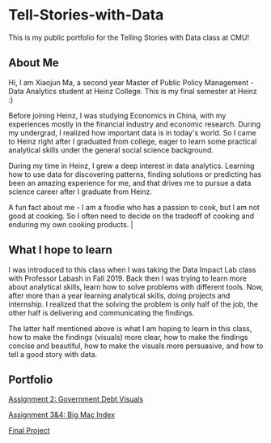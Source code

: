 # Tell-Stories-with-Data
This is my public portfolio for the Telling Stories with Data class at CMU!

## About Me
Hi, I am Xiaojun Ma, a second year Master of Public Policy Management - Data Analytics student at Heinz College. This is my final semester at Heinz :)

Before joining Heinz, I was studying Economics in China, with my experiences mostly in the financial industry and economic research. During my undergrad, I realized how important data is in today's world. So I came to Heinz right after I graduated from college, eager to learn some practical analytical skills under the general social science background.

During my time in Heinz, I grew a deep interest in data analytics. Learning how to use data for discovering patterns, finding solutions or predicting has been an amazing experience for me, and that drives me to pursue a data science career after I graduate from Heinz.

A fun fact about me - I am a foodie who has a passion to cook, but I am not good at cooking. So I often need to decide on the tradeoff of cooking and enduring my own cooking products. |

## What I hope to learn
I was introduced to this class when I was taking the Data Impact Lab class with Professor Labash in Fall 2019. Back then I was trying to learn more about analytical skills, learn how to solve problems with different tools. Now, after more than a year learning analytical skills, doing projects and internship. I realized that the solving the problem is only half of the job, the other half is delivering and communicating the findings.

The latter half mentioned above is what I am hoping to learn in this class, how to make the findings (visuals) more clear, how to make the findings concise and beautiful, how to make the visuals more persuasive, and how to tell a good story with data.

## Portfolio
[Assignment 2: Government Debt Visuals](/GovDebtVisual.md)

[Assignment 3&4: Big Mac Index](/Assignment_3&4.md)

[Final Project](/final_project_Xiaojun.md)
